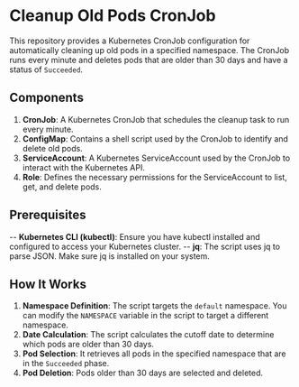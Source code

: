 # Cleanup Old Pods CronJob

This repository provides a Kubernetes CronJob configuration for automatically cleaning up old pods in a specified namespace. The CronJob runs every minute and deletes pods that are older than 30 days and have a status of `Succeeded`.

## Components

1. **CronJob**: A Kubernetes CronJob that schedules the cleanup task to run every minute.
2. **ConfigMap**: Contains a shell script used by the CronJob to identify and delete old pods.
3. **ServiceAccount**: A Kubernetes ServiceAccount used by the CronJob to interact with the Kubernetes API.
4. **Role**: Defines the necessary permissions for the ServiceAccount to list, get, and delete pods.


## Prerequisites
-- **Kubernetes CLI (kubectl)**: Ensure you have kubectl installed and configured to access your Kubernetes cluster.
-- **jq**: The script uses jq to parse JSON. Make sure jq is installed on your system.


## How It Works

1. **Namespace Definition**: The script targets the `default` namespace. You can modify the `NAMESPACE` variable in the script to target a different namespace.
2. **Date Calculation**: The script calculates the cutoff date to determine which pods are older than 30 days.
3. **Pod Selection**: It retrieves all pods in the specified namespace that are in the `Succeeded` phase.
4. **Pod Deletion**: Pods older than 30 days are selected and deleted.
